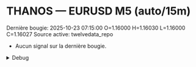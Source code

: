 # THANOS — EURUSD M5 (auto/15m)
Dernière bougie: 2025-10-23 07:15:00  O=1.16000  H=1.16030  L=1.16000  C=1.16027
Source active: twelvedata_repo

- Aucun signal sur la dernière bougie.

<details><summary>Debug</summary>

- TD_API_KEY manquant.

</details>